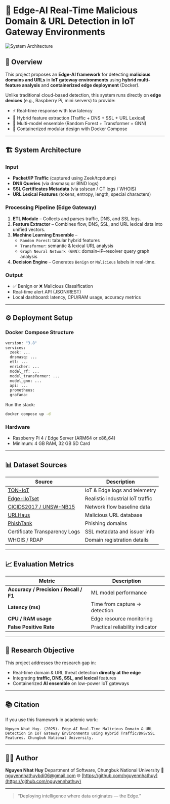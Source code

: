 # 🧠 Edge-AI Real-Time Malicious Domain & URL Detection in IoT Gateway Environments

![System Architecture](https://res.cloudinary.com/dh41tyuha/image/upload/v1761564853/Screenshot_from_2025-10-27_20-33-13_akxnb3.png)

## 🚀 Overview
This project proposes an **Edge-AI framework** for detecting **malicious domains and URLs** in **IoT gateway environments** using **hybrid multi-feature analysis** and **containerized edge deployment** (Docker).

Unlike traditional cloud-based detection, this system runs directly on **edge devices** (e.g., Raspberry Pi, mini servers) to provide:
- ⚡ Real-time response with low latency  
- 🧩 Hybrid feature extraction (Traffic + DNS + SSL + URL Lexical)  
- 🧠 Multi-model ensemble (Random Forest + Transformer + GNN)  
- 🐳 Containerized modular design with Docker Compose  

---

## 🏗️ System Architecture

### **Input**
- **Packet/IP Traffic** (captured using Zeek/tcpdump)  
- **DNS Queries** (via dnsmasq or BIND logs)  
- **SSL Certificates Metadata** (via sslscan / CT logs / WHOIS)  
- **URL Lexical Features** (tokens, entropy, length, special characters)

### **Processing Pipeline (Edge Gateway)**
1. **ETL Module** – Collects and parses traffic, DNS, and SSL logs.  
2. **Feature Extractor** – Combines flow, DNS, SSL, and URL lexical data into unified vectors.  
3. **Machine Learning Ensemble** –  
   - `Random Forest`: tabular hybrid features  
   - `Transformer`: semantic & lexical URL analysis  
   - `Graph Neural Network (GNN)`: domain–IP–resolver query graph analysis  
4. **Decision Engine** – Generates `Benign` or `Malicious` labels in real-time.  

### **Output**
- ✅ Benign or ❌ Malicious Classification  
- Real-time alert API (JSON/REST)  
- Local dashboard: latency, CPU/RAM usage, accuracy metrics  

---

## ⚙️ Deployment Setup

### **Docker Compose Structure**
```bash
version: "3.8"
services:
  zeek: ...
  dnsmasq: ...
  etl: ...
  enricher: ...
  model_rf: ...
  model_transformer: ...
  model_gnn: ...
  api: ...
  prometheus:
  grafana:
```

Run the stack:

```bash
docker compose up -d
```

### **Hardware**

* Raspberry Pi 4 / Edge Server (ARM64 or x86_64)
* Minimum: 4 GB RAM, 32 GB SD Card

---

## 📊 Dataset Sources

| Source                                                                | Description                      |
| --------------------------------------------------------------------- | -------------------------------- |
| [TON-IoT](https://research.unsw.edu.au/projects/toniot-datasets)      | IoT & Edge logs and telemetry    |
| [Edge-IIoTset](https://www.techrxiv.org/users/683379/articles/678449) | Realistic industrial IoT traffic |
| [CICIDS2017 / UNSW-NB15](https://www.unb.ca/cic/datasets/)            | Network flow baseline data       |
| [URLHaus](https://urlhaus.abuse.ch/)                                  | Malicious URL database           |
| [PhishTank](https://phishtank.org/)                                   | Phishing domains                 |
| Certificate Transparency Logs                                         | SSL metadata and issuer info     |
| WHOIS / RDAP                                                          | Domain registration details      |

---

## 📈 Evaluation Metrics

| Metric                                 | Description                     |
| -------------------------------------- | ------------------------------- |
| **Accuracy / Precision / Recall / F1** | ML model performance            |
| **Latency (ms)**                       | Time from capture → detection   |
| **CPU / RAM usage**                    | Edge resource monitoring        |
| **False Positive Rate**                | Practical reliability indicator |

---

## 🔬 Research Objective

This project addresses the research gap in:

* Real-time domain & URL threat detection **directly at the edge**
* Integrating **traffic, DNS, SSL, and lexical** features
* Containerized **AI ensemble** on low-power IoT gateways

---

## 📚 Citation

If you use this framework in academic work:

```
Nguyen Nhat Huy. (2025). Edge-AI Real-Time Malicious Domain & URL Detection in IoT Gateway Environments using Hybrid Traffic/DNS/SSL Features. Chungbuk National University.
```

---

## 👨‍💻 Author

**Nguyen Nhat Huy**
Department of Software, Chungbuk National University
📧 [nguyennhathuybdi06@gmail.com](mailto:nguyennhathuybdi06@gmail.com)
🌐 [https://github.com/nguyennhathuy](https://github.com/nguyennhathuy)

---

> “Deploying intelligence where data originates — the Edge.”
